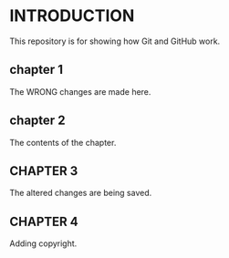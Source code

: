 # INTRODUCTION

This repository is for showing how Git and GitHub work.

## chapter 1
The WRONG changes are made here.

## chapter 2
The contents of the chapter.

## CHAPTER 3
The altered changes are being saved.

## CHAPTER 4
Adding copyright. 
